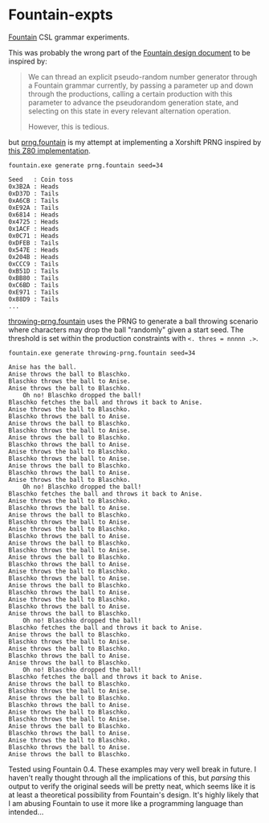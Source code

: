 # Fountain-expts
[Fountain](https://github.com/catseye/Fountain) CSL grammar experiments.


This was probably the wrong part of the [Fountain design document](https://github.com/catseye/Fountain/blob/master/doc/Design-of-Fountain.md)
to be inspired by:

>We can thread an explicit pseudo-random number generator through a Fountain grammar currently, by passing a parameter up and down through the productions, calling a certain production with this parameter to advance the pseudorandom generation state, and selecting on this state in every relevant alternation operation.
>
>However, this is tedious.

but [prng.fountain](prng.fountain) is my attempt at implementing a Xorshift PRNG inspired by [this Z80 implementation](http://www.retroprogramming.com/2017/07/xorshift-pseudorandom-numbers-in-z80.html).

    fountain.exe generate prng.fountain seed=34

```
Seed   : Coin toss
0x3B2A : Heads
0xD37D : Tails
0xA6CB : Tails
0xE92A : Tails
0x6814 : Heads
0x4725 : Heads
0x1ACF : Heads
0x0C71 : Heads
0xDFEB : Tails
0x547E : Heads
0x204B : Heads
0xCCC9 : Tails
0xB51D : Tails
0xBB80 : Tails
0xC6BD : Tails
0xE971 : Tails
0x88D9 : Tails
...
```

[throwing-prng.fountain](throwing-prng.fountain) uses the PRNG to generate a ball throwing scenario where characters may drop the ball "randomly" given a start seed. The threshold is set within the production constraints with `<. thres = nnnnn .>`.

    fountain.exe generate throwing-prng.fountain seed=34

```
Anise has the ball.
Anise throws the ball to Blaschko. 
Blaschko throws the ball to Anise. 
Anise throws the ball to Blaschko. 
    Oh no! Blaschko dropped the ball!
Blaschko fetches the ball and throws it back to Anise. 
Anise throws the ball to Blaschko. 
Blaschko throws the ball to Anise. 
Anise throws the ball to Blaschko. 
Blaschko throws the ball to Anise. 
Anise throws the ball to Blaschko. 
Blaschko throws the ball to Anise. 
Anise throws the ball to Blaschko. 
Blaschko throws the ball to Anise. 
Anise throws the ball to Blaschko. 
Blaschko throws the ball to Anise. 
Anise throws the ball to Blaschko. 
    Oh no! Blaschko dropped the ball!
Blaschko fetches the ball and throws it back to Anise. 
Anise throws the ball to Blaschko. 
Blaschko throws the ball to Anise. 
Anise throws the ball to Blaschko. 
Blaschko throws the ball to Anise. 
Anise throws the ball to Blaschko. 
Blaschko throws the ball to Anise. 
Anise throws the ball to Blaschko. 
Blaschko throws the ball to Anise. 
Anise throws the ball to Blaschko. 
Blaschko throws the ball to Anise. 
Anise throws the ball to Blaschko. 
Blaschko throws the ball to Anise. 
Anise throws the ball to Blaschko. 
Blaschko throws the ball to Anise. 
Anise throws the ball to Blaschko. 
Blaschko throws the ball to Anise. 
Anise throws the ball to Blaschko. 
    Oh no! Blaschko dropped the ball!
Blaschko fetches the ball and throws it back to Anise. 
Anise throws the ball to Blaschko. 
Blaschko throws the ball to Anise. 
Anise throws the ball to Blaschko. 
Blaschko throws the ball to Anise. 
Anise throws the ball to Blaschko. 
    Oh no! Blaschko dropped the ball!
Blaschko fetches the ball and throws it back to Anise. 
Anise throws the ball to Blaschko. 
Blaschko throws the ball to Anise. 
Anise throws the ball to Blaschko. 
Blaschko throws the ball to Anise. 
Anise throws the ball to Blaschko. 
Blaschko throws the ball to Anise. 
Anise throws the ball to Blaschko. 
Blaschko throws the ball to Anise. 
Anise throws the ball to Blaschko. 
Blaschko throws the ball to Anise. 
Anise throws the ball to Blaschko. 
```

Tested using Fountain 0.4. These examples may very well break in future. I haven't really thought through all the implications of this, but _parsing_ this output to verify the original seeds will be pretty neat, which seems like it is at least a theoretical possibility from Fountain's design. It's highly likely that I am abusing Fountain to use it more like a programming language than intended...

